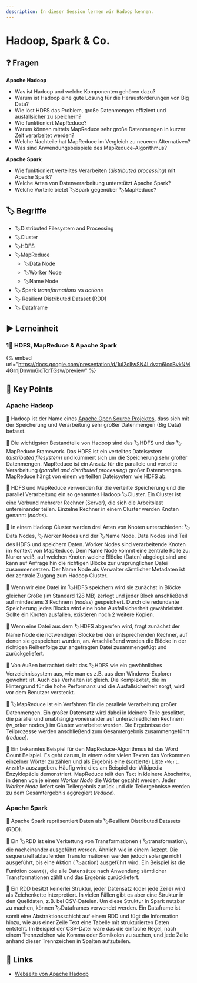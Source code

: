 ```yaml
---
description: In dieser Session lernen wir Hadoop kennen.
---
```


# Hadoop, Spark & Co.

## ❓ Fragen

**Apache Hadoop**

* Was ist Hadoop und welche Komponenten gehören dazu?
* Warum ist Hadoop eine gute Lösung für die Herausforderungen von Big Data?
* Wie löst HDFS das Problem, große Datenmengen effizient und ausfallsicher zu speichern?
* Wie funktioniert MapReduce?
* Warum können mittels MapReduce sehr große Datenmengen in kurzer Zeit verarbeitet werden?
* Welche Nachteile hat MapReduce im Vergleich zu neueren Alternativen?
* Was sind Anwendungsbeispiele des MapReduce-Algorithmus?

**Apache Spark**

* Wie funktioniert verteiltes Verarbeiten \(_distributed processing_\) mit Apache Spark?
* Welche Arten von Datenverarbeitung unterstützt Apache Spark?
* Welche Vorteile bietet 🏷Spark gegenüber 🏷MapReduce?

## 🏷 Begriffe

* 🏷Distributed Filesystem and Processing
* 🏷Cluster
* 🏷HDFS
* 🏷MapReduce
  * 🏷Data Node
  * 🏷Worker Node
  * 🏷Name Node
* 🏷 Spark _transformations_ vs _actions_
* 🏷 Resilient Distributed Dataset \(RDD\)
* 🏷 Dataframe

## ▶ Lerneinheit

### 1⃣ HDFS, MapReduce & Apache Spark

{% embed url="https://docs.google.com/presentation/d/1ul2cIIwSN4Ldvzq6IcoBykNM4GrnjDnwm6lqTcrTGsw/preview" %}

## 🔑 Key Points

### Apache Hadoop

🔑 Hadoop ist der Name eines [Apache Open Source Projektes](https://hadoop.apache.org/), dass sich mit der Speicherung und Verarbeitung sehr großer Datenmengen \(Big Data\) befasst.

🔑 Die wichtigsten Bestandteile von Hadoop sind das 🏷HDFS und das 🏷MapReduce Framework. Das HDFS ist ein verteiltes Dateisystem \(_distributed filesystem_\) und kümmert sich um die Speicherung sehr großer Datenmengen. MapReduce ist ein Ansatz für die parallele und verteilte Verarbeitung \(_parallel and distributed processing_\) großer Datenmengen. MapReduce hängt von einem verteilten Dateisystem wie HDFS ab.

🔑 HDFS und MapReduce verwenden für die verteilte Speicherung und die parallel Verarbeitung ein so genanntes Hadoop 🏷Cluster. Ein Cluster ist eine Verbund mehrerer Rechner \(Server\), die sich die Arbeitslast untereinander teilen. Einzelne Rechner in einem Cluster werden Knoten genannt \(_nodes_\). 

🔑 In einem Hadoop Cluster werden drei Arten von Knoten unterschieden: 🏷Data Nodes, 🏷Worker Nodes und der 🏷Name Node. Data Nodes sind Teil des HDFS und speichern Daten. Worker Nodes sind verarbeitende Knoten im Kontext von MapReduce. Dem Name Node kommt eine zentrale Rolle zu: Nur er weiß, auf welchen Knoten welche Blöcke \(Daten\) abgelegt sind und kann auf Anfrage hin die richtigen Blöcke zur ursprünglichen Datei zusammensetzen. Der Name Node als Verwalter sämtlicher Metadaten ist der zentrale Zugang zum Hadoop Cluster.

🔑 Wenn wir eine Datei im 🏷HDFS speichern wird sie zunächst in Blöcke gleicher Größe \(im Standard 128 MB\) zerlegt und jeder Block anschließend auf mindestens 3 Rechnern \(_nodes_\) gespeichert. Durch die redundante Speicherung jedes Blocks wird eine hohe Ausfallsicherheit gewährleistet. Sollte ein Knoten ausfallen, existieren noch 2 weitere Kopien.

🔑 Wenn eine Datei aus dem 🏷HDFS abgerufen wird, fragt zunächst der Name Node die notwendigen Blöcke bei den entsprechenden Rechner, auf denen sie gespeichert wurden, an. Anschließend werden die Blöcke in der richtigen Reihenfolge zur angefragten Datei zusammengefügt und zurückgeliefert.

🔑 Von Außen betrachtet sieht das 🏷HDFS wie ein gewöhnliches Verzeichnissystem aus, wie man es z.B. aus dem Windows-Explorer gewohnt ist. Auch das Verhalten ist gleich. Die Komplexität, die im Hintergrund für die hohe Performanz und die Ausfallsicherheit sorgt, wird vor dem Benutzer versteckt.

🔑 🏷MapReduce ist ein Verfahren für die parallele Verarbeitung großer Datenmengen. Ein großer Datensatz wird dabei in kleinere Teile gesplittet, die parallel und unabhängig voneinander auf unterschiedlichen Rechnern \(w_orker nodes_\) im Cluster verarbeitet werden. Die Ergebnisse der Teilprozesse werden anschließend zum Gesamtergebnis zusammengeführt \(_reduce_\).

🔑 Ein bekanntes Beispiel für den MapReduce-Algorithmus ist das Word Count Beispiel. Es geht darum, in einem oder vielen Texten das Vorkommen einzelner Wörter zu zählen und als Ergebnis eine \(sortierte\) Liste `<Wort, Anzahl>` auszugeben. Häufig wird dies am Beispiel der Wikipedia Enzyklopädie demonstriert. MapReduce teilt den Text in kleinere Abschnitte, in denen von je einem _Worker Node_ die Wörter gezählt werden. Jeder _Worker Node_ liefert sein Teilergebnis zurück und die Teilergebnisse werden zu dem Gesamtergebnis aggregiert \(_reduce_\).

### Apache Spark

🔑 Apache Spark repräsentiert Daten als 🏷Resilient Distributed Datasets \(RDD\).

🔑 Ein 🏷RDD ist eine Verkettung von Transformationen \( 🏷transformation\), die nacheinander ausgeführt werden. Ähnlich wie in einem Rezept. Die sequenziell ablaufenden Transformationen werden jedoch solange nicht ausgeführt, bis eine Aktion \( 🏷action\) ausgeführt wird. Ein Beispiel ist die Funktion `count()`, die alle Datensätze nach Anwendung sämtlicher Transformationen zählt und das Ergebnis zurückliefert.

🔑 Ein RDD besitzt keinerlei Struktur, jeder Datensatz \(oder jede Zeile\) wird als Zeichenkette interpretiert. In vielen Fällen gibt es aber eine Struktur in den Quelldaten, z.B. bei CSV-Dateien. Um diese Struktur in Spark nutzbar zu machen, können 🏷Dataframes verwendet werden. Ein Dataframe ist somit eine Abstraktionsschicht auf einem RDD und fügt die Information hinzu, wie aus einer Zeile Text eine Tabelle mit strukturierten Daten entsteht. Im Beispiel der CSV-Datei wäre das die einfache Regel, nach einem Trennzeichen wie Komma oder Semikolon zu suchen, und jede Zeile anhand dieser Trennzeichen in Spalten aufzuteilen.

## 🔗 Links

* [Webseite von Apache Hadoop](https://hadoop.apache.org/)

